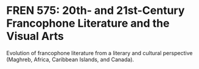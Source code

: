 # FREN 575: 20th- and 21st-Century Francophone Literature and the Visual Arts

Evolution of francophone literature from a literary and cultural perspective (Maghreb, Africa, Caribbean Islands, and Canada).